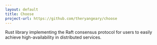 ```yaml
---
layout: default
title: Choose
project-url: https://github.com/theryangeary/choose
---
```


Rust library implementing the Raft consensus protocol for users to easily
achieve high-availability in distributed services.

<!--vim: tw=80:-->
